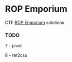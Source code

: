 # ROP Emporium
CTF [ROP Emporium](https://ropemporium.com/) solutions.

### TODO
7 - pivot

8 - ret2csu